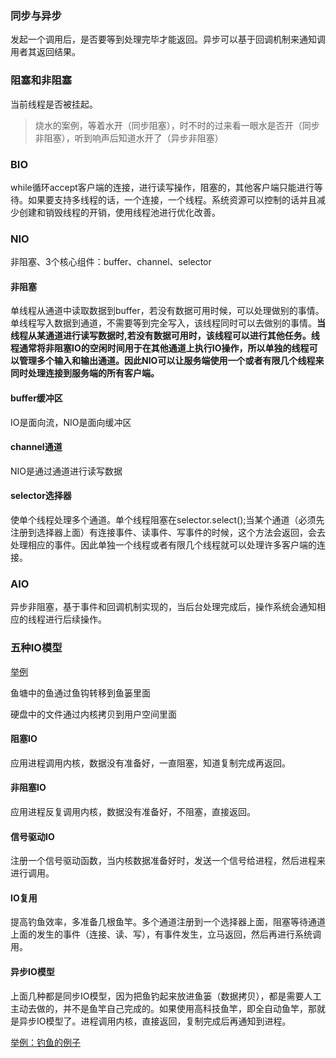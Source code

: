 ### 同步与异步

发起一个调用后，是否要等到处理完毕才能返回。异步可以基于回调机制来通知调用者其返回结果。

### 阻塞和非阻塞

当前线程是否被挂起。

> 烧水的案例，等着水开（同步阻塞），时不时的过来看一眼水是否开（同步非阻塞），听到响声后知道水开了（异步非阻塞）

### BIO

while循环accept客户端的连接，进行读写操作，阻塞的，其他客户端只能进行等待。如果要支持多线程的话，一个连接，一个线程。系统资源可以控制的话并且减少创建和销毁线程的开销，使用线程池进行优化改善。

### NIO

非阻塞、3个核心组件：buffer、channel、selector

#### 非阻塞

单线程从通道中读取数据到buffer，若没有数据可用时候，可以处理做别的事情。单线程写入数据到通道，不需要等到完全写入，该线程同时可以去做别的事情。**当线程从某通道进行读写数据时,若没有数据可用时，该线程可以进行其他任务。线程通常将非阻塞IO的空闲时间用于在其他通道上执行IO操作，所以单独的线程可以管理多个输入和输出通道。因此NIO可以让服务端使用一个或者有限几个线程来同时处理连接到服务端的所有客户端。**

#### buffer缓冲区

IO是面向流，NIO是面向缓冲区

#### channel通道

NIO是通过通道进行读写数据

#### selector选择器

使单个线程处理多个通道。单个线程阻塞在selector.select();当某个通道（必须先注册到选择器上面）有连接事件、读事件、写事件的时候，这个方法会返回，会去处理相应的事件。因此单独一个线程或者有限几个线程就可以处理许多客户端的连接。

### AIO

异步非阻塞，基于事件和回调机制实现的，当后台处理完成后，操作系统会通知相应的线程进行后续操作。

### 五种IO模型

[举例](https://mp.weixin.qq.com/s?__biz=Mzg3MjA4MTExMw==&mid=2247484746&idx=1&sn=c0a7f9129d780786cabfcac0a8aa6bb7&source=41#wechat_redirect)

鱼塘中的鱼通过鱼钩转移到鱼篓里面

硬盘中的文件通过内核拷贝到用户空间里面

#### 阻塞IO

应用进程调用内核，数据没有准备好，一直阻塞，知道复制完成再返回。

#### 非阻塞IO

应用进程反复调用内核，数据没有准备好，不阻塞，直接返回。

#### 信号驱动IO

注册一个信号驱动函数，当内核数据准备好时，发送一个信号给进程，然后进程来进行调用。

#### IO复用

提高钓鱼效率，多准备几根鱼竿。多个通道注册到一个选择器上面，阻塞等待通道上面的发生的事件（连接、读、写），有事件发生，立马返回，然后再进行系统调用。

#### 异步IO模型

上面几种都是同步IO模型，因为把鱼钓起来放进鱼篓（数据拷贝），都是需要人工主动去做的，并不是鱼竿自己完成的。如果使用高科技鱼竿，即全自动鱼竿，那就是异步IO模型了。进程调用内核，直接返回，复制完成后再通知到进程。

[举例：钓鱼的例子](https://mp.weixin.qq.com/s?__biz=Mzg3MjA4MTExMw==&mid=2247484746&idx=1&sn=c0a7f9129d780786cabfcac0a8aa6bb7&source=41#wechat_redirect)
